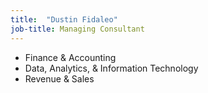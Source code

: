 ```yaml
---
title:  "Dustin Fidaleo"
job-title: Managing Consultant
---
```

- Finance & Accounting
- Data, Analytics, & Information Technology
- Revenue & Sales
